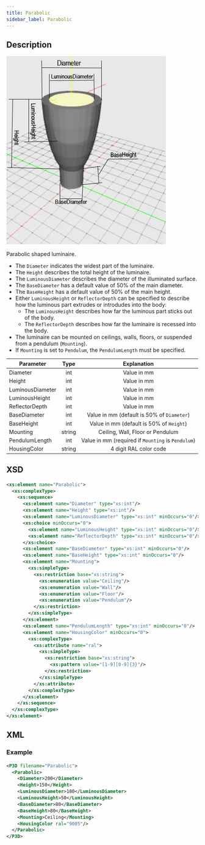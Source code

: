 ```yaml
---
title: Parabolic
sidebar_label: Parabolic
---
```


## Description

![Parabolic Luminaire](/img/docs/geometry/parametric/parabolic.webp)

Parabolic shaped luminaire.

- The `Diameter` indicates the widest part of the luminaire.
- The `Height` describes the total height of the luminaire.
- The `LuminousDiameter` describes the diameter of the illuminated surface.
- The `BaseDiameter` has a default value of 50% of the main diameter.
- The `BaseHeight` has a default value of 50% of the main height.
- Either `LuminousHeight` or `ReflectorDepth` can be specified to describe how the luminous part extrudes or introdudes into the body:
  - The `LuminousHeight` describes how far the luminous part sticks out of the body.
  - The `ReflectorDepth` describes how far the luminaire is recessed into the body.
- The luminaire can be mounted on ceilings, walls, floors, or suspended from a pendulum (`Mounting`).
- If `Mounting` is set to `Pendulum`, the `PendulumLength` must be specified.

| Parameter        | Type    | Explanation                                           |
| ---------------- | :-----: | :---------------------------------------------------: |
| Diameter         | int     | Value in mm                                           |
| Height           | int     | Value in mm                                           |
| LuminousDiameter | int     | Value in mm                                           |
| LuminousHeight   | int     | Value in mm                                           |
| ReflectorDepth   | int     | Value in mm                                           |
| BaseDiameter     | int     | Value in mm (default is 50% of `Diameter`)            |
| BaseHeight       | int     | Value in mm (default is 50% of `Height`)              |
| Mounting         | string  | Ceiling, Wall, Floor or Pendulum                      |
| PendulumLength   | int     | Value in mm (required if `Mounting` is `Pendulum`)    |
| HousingColor     | string  | 4 digit RAL color code                                |

## XSD

```xml
<xs:element name="Parabolic">
  <xs:complexType>
    <xs:sequence>
      <xs:element name="Diameter" type="xs:int"/>
      <xs:element name="Height" type="xs:int"/>
      <xs:element name="LuminousDiameter" type="xs:int" minOccurs="0"/>
      <xs:choice minOccurs="0">
        <xs:element name="LuminousHeight" type="xs:int" minOccurs="0"/>
        <xs:element name="ReflectorDepth" type="xs:int" minOccurs="0"/>
      </xs:choice>
      <xs:element name="BaseDiameter" type="xs:int" minOccurs="0"/>
      <xs:element name="BaseHeight" type="xs:int" minOccurs="0"/>
      <xs:element name="Mounting">
        <xs:simpleType>
          <xs:restriction base="xs:string">
            <xs:enumeration value="Ceiling"/>
            <xs:enumeration value="Wall"/>
            <xs:enumeration value="Floor"/>
            <xs:enumeration value="Pendulum"/>
          </xs:restriction>
        </xs:simpleType>
      </xs:element>
      <xs:element name="PendulumLength" type="xs:int" minOccurs="0"/>
      <xs:element name="HousingColor" minOccurs="0">
        <xs:complexType>
          <xs:attribute name="ral">
            <xs:simpleType>
              <xs:restriction base="xs:string">
                <xs:pattern value="[1-9][0-9]{3}"/>
              </xs:restriction>
            </xs:simpleType>
          </xs:attribute>
        </xs:complexType>
      </xs:element>
    </xs:sequence>
  </xs:complexType>
</xs:element>
```

## XML
### Example

```xml
<P3D filename="Parabolic">
  <Parabolic>
    <Diameter>200</Diameter>
    <Height>150</Height>
    <LuminousDiameter>180</LuminousDiameter>
    <LuminousHeight>50</LuminousHeight>
    <BaseDiameter>80</BaseDiameter>
    <BaseHeight>80</BaseHeight>
    <Mounting>Ceiling</Mounting>
    <HousingColor ral="9005"/> 
  </Parabolic>
</P3D>
```